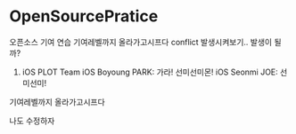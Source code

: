 # OpenSourcePratice
오픈소스 기여 연습
기여레벨까지 올라가고시프다
conflict 발생시켜보기.. 발생이 될까?

1. iOS PLOT Team
iOS Boyoung PARK: 가라! 선미선미몬!
iOS Seonmi JOE: 선미선미!

기여레벨까지 올라가고시프다

나도 수정하자

